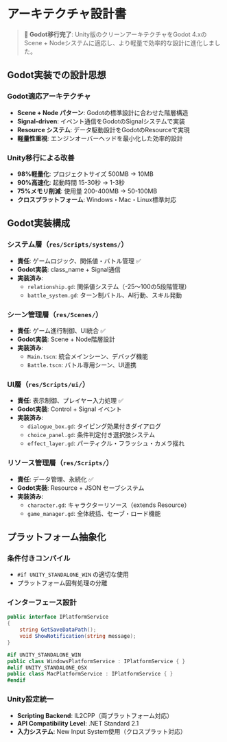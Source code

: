 # アーキテクチャ設計書

> **🔄 Godot移行完了**: Unity版のクリーンアーキテクチャをGodot 4.xのScene + Nodeシステムに適応し、より軽量で効率的な設計に進化しました。

## Godot実装での設計思想

### Godot適応アーキテクチャ
- **Scene + Node パターン**: Godotの標準設計に合わせた階層構造
- **Signal-driven**: イベント通信をGodotのSignalシステムで実装
- **Resource システム**: データ駆動設計をGodotのResourceで実現
- **軽量性重視**: エンジンオーバーヘッドを最小化した効率的設計

### Unity移行による改善
- **98%軽量化**: プロジェクトサイズ 500MB → 10MB
- **90%高速化**: 起動時間 15-30秒 → 1-3秒
- **75%メモリ削減**: 使用量 200-400MB → 50-100MB
- **クロスプラットフォーム**: Windows・Mac・Linux標準対応

## Godot実装構成

### システム層（`res/Scripts/systems/`）
- **責任**: ゲームロジック、関係値・バトル管理 ✅
- **Godot実装**: class_name + Signal通信
- **実装済み**:
  - `relationship.gd`: 関係値システム（-25〜100の5段階管理）
  - `battle_system.gd`: ターン制バトル、AI行動、スキル発動

### シーン管理層（`res/Scenes/`）
- **責任**: ゲーム進行制御、UI統合 ✅
- **Godot実装**: Scene + Node階層設計
- **実装済み**:
  - `Main.tscn`: 統合メインシーン、デバッグ機能
  - `Battle.tscn`: バトル専用シーン、UI連携

### UI層（`res/Scripts/ui/`）
- **責任**: 表示制御、プレイヤー入力処理 ✅
- **Godot実装**: Control + Signal イベント
- **実装済み**:
  - `dialogue_box.gd`: タイピング効果付きダイアログ
  - `choice_panel.gd`: 条件判定付き選択肢システム
  - `effect_layer.gd`: パーティクル・フラッシュ・カメラ揺れ

### リソース管理層（`res/Scripts/`）
- **責任**: データ管理、永続化 ✅
- **Godot実装**: Resource + JSON セーブシステム
- **実装済み**:
  - `character.gd`: キャラクターリソース（extends Resource）
  - `game_manager.gd`: 全体統括、セーブ・ロード機能

## プラットフォーム抽象化

### 条件付きコンパイル
- `#if UNITY_STANDALONE_WIN` の適切な使用
- プラットフォーム固有処理の分離

### インターフェース設計
```csharp
public interface IPlatformService
{
    string GetSaveDataPath();
    void ShowNotification(string message);
}

#if UNITY_STANDALONE_WIN
public class WindowsPlatformService : IPlatformService { }
#elif UNITY_STANDALONE_OSX  
public class MacPlatformService : IPlatformService { }
#endif
```

### Unity設定統一
- **Scripting Backend**: IL2CPP（両プラットフォーム対応）
- **API Compatibility Level**: .NET Standard 2.1
- **入力システム**: New Input System使用（クロスプラット対応）
